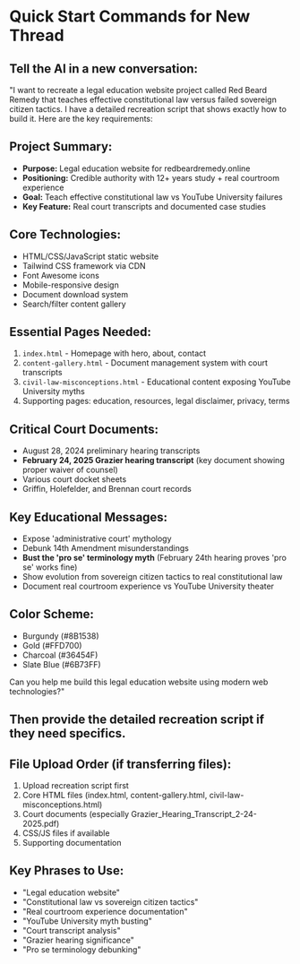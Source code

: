 # Quick Start Commands for New Thread

## Tell the AI in a new conversation:

"I want to recreate a legal education website project called Red Beard Remedy that teaches effective constitutional law versus failed sovereign citizen tactics. I have a detailed recreation script that shows exactly how to build it. Here are the key requirements:

## Project Summary:
- **Purpose:** Legal education website for redbeardremedy.online
- **Positioning:** Credible authority with 12+ years study + real courtroom experience  
- **Goal:** Teach effective constitutional law vs YouTube University failures
- **Key Feature:** Real court transcripts and documented case studies

## Core Technologies:
- HTML/CSS/JavaScript static website
- Tailwind CSS framework via CDN
- Font Awesome icons
- Mobile-responsive design
- Document download system
- Search/filter content gallery

## Essential Pages Needed:
1. `index.html` - Homepage with hero, about, contact
2. `content-gallery.html` - Document management system with court transcripts
3. `civil-law-misconceptions.html` - Educational content exposing YouTube University myths
4. Supporting pages: education, resources, legal disclaimer, privacy, terms

## Critical Court Documents:
- August 28, 2024 preliminary hearing transcripts
- **February 24, 2025 Grazier hearing transcript** (key document showing proper waiver of counsel)
- Various court docket sheets
- Griffin, Holefelder, and Brennan court records

## Key Educational Messages:
- Expose 'administrative court' mythology  
- Debunk 14th Amendment misunderstandings
- **Bust the 'pro se' terminology myth** (February 24th hearing proves 'pro se' works fine)
- Show evolution from sovereign citizen tactics to real constitutional law
- Document real courtroom experience vs YouTube University theater

## Color Scheme:
- Burgundy (#8B1538) 
- Gold (#FFD700)
- Charcoal (#36454F)
- Slate Blue (#6B73FF)

Can you help me build this legal education website using modern web technologies?"

## Then provide the detailed recreation script if they need specifics.

## File Upload Order (if transferring files):
1. Upload recreation script first
2. Core HTML files (index.html, content-gallery.html, civil-law-misconceptions.html)
3. Court documents (especially Grazier_Hearing_Transcript_2-24-2025.pdf)
4. CSS/JS files if available
5. Supporting documentation

## Key Phrases to Use:
- "Legal education website"  
- "Constitutional law vs sovereign citizen tactics"
- "Real courtroom experience documentation"
- "YouTube University myth busting"
- "Court transcript analysis"
- "Grazier hearing significance"
- "Pro se terminology debunking"